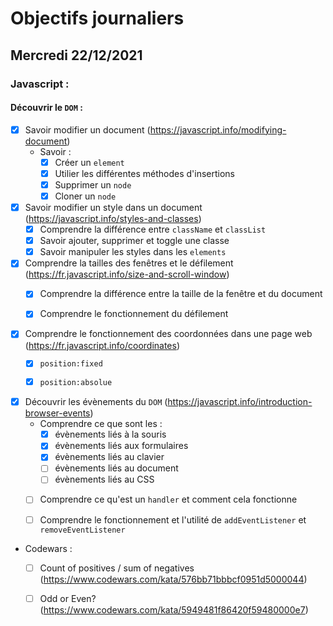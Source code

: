 # Objectifs journaliers

## Mercredi 22/12/2021


### Javascript :

#### Découvrir le `DOM` :

* [X] Savoir modifier un document (https://javascript.info/modifying-document)
  * Savoir :
    * [X] Créer un `element`
    * [X] Utilier les différentes méthodes d'insertions
    * [X] Supprimer un `node`
    * [X] Cloner un `node`

* [X] Savoir modifier un style dans un document (https://javascript.info/styles-and-classes)
  * [X] Comprendre la différence entre `className` et `classList`
  * [X] Savoir ajouter, supprimer et toggle une classe
  * [X] Savoir manipuler les styles dans les `elements`

* [X] Comprendre la tailles des fenêtres et le défilement (https://fr.javascript.info/size-and-scroll-window)
  * [X] Comprendre la différence entre la taille de la fenêtre et du document
  * [X] Comprendre le fonctionnement du défilement


* [X] Comprendre le fonctionnement des coordonnées dans une page web (https://fr.javascript.info/coordinates)
  * [X] `position:fixed`
  * [X] `position:absolue`


* [X] Découvrir les évènements du `DOM` (https://javascript.info/introduction-browser-events)
  * Comprendre ce que sont les : 
    * [X] évènements liés à la souris
    * [X] évènements liés aux formulaires
    * [X] évènements liés au clavier
    * [ ] évènements liés au document
    * [ ] évènements liés au CSS
  * [ ] Comprendre ce qu'est un `handler` et comment cela fonctionne
  * [ ] Comprendre le fonctionnement et l'utilité de `addEventListener` et `removeEventListener`


* Codewars :
  * [ ] Count of positives / sum of negatives (https://www.codewars.com/kata/576bb71bbbcf0951d5000044)
  * [ ] Odd or Even? (https://www.codewars.com/kata/5949481f86420f59480000e7)


